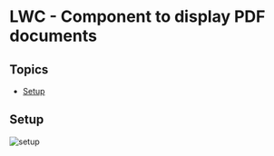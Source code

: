 # LWC - Component to display PDF documents

## Topics
- [Setup](#setup)


<a name='setup'></a>
## Setup
![setup](img/pdfviewer-1.gif)

